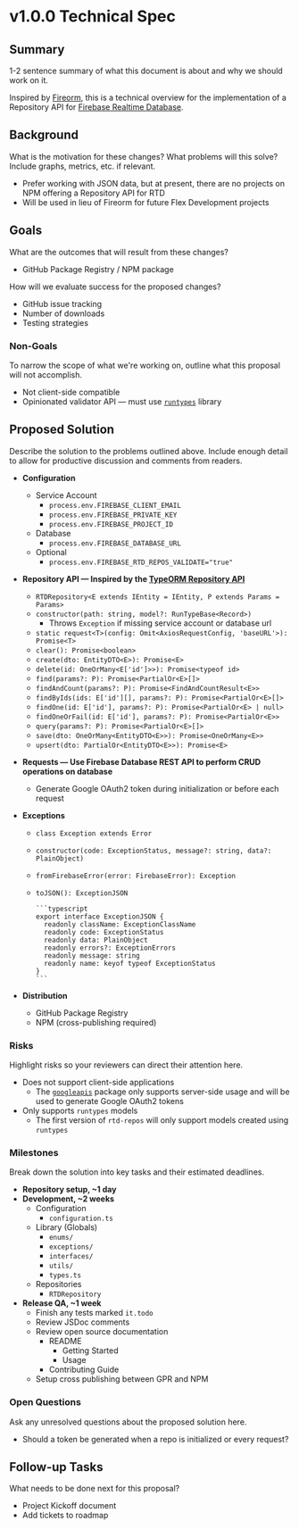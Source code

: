 # v1.0.0 Technical Spec

## Summary

1-2 sentence summary of what this document is about and why we should work on
it.

Inspired by [Fireorm](https://github.com/wovalle/fireorm), this is a technical
overview for the implementation of a Repository API for
[Firebase Realtime Database](https://firebase.google.com/docs/database).

## Background

What is the motivation for these changes? What problems will this solve? Include
graphs, metrics, etc. if relevant.

- Prefer working with JSON data, but at present, there are no projects on NPM
  offering a Repository API for RTD
- Will be used in lieu of Fireorm for future Flex Development projects

## Goals

What are the outcomes that will result from these changes?

- GitHub Package Registry / NPM package

How will we evaluate success for the proposed changes?

- GitHub issue tracking
- Number of downloads
- Testing strategies

### Non-Goals

To narrow the scope of what we're working on, outline what this proposal will
not accomplish.

- Not client-side compatible
- Opinionated validator API — must use
  [`runtypes`](https://github.com/pelotom/runtypes) library

## Proposed Solution

Describe the solution to the problems outlined above. Include enough detail to
allow for productive discussion and comments from readers.

- **Configuration**
  - Service Account
    - `process.env.FIREBASE_CLIENT_EMAIL`
    - `process.env.FIREBASE_PRIVATE_KEY`
    - `process.env.FIREBASE_PROJECT_ID`
  - Database
    - `process.env.FIREBASE_DATABASE_URL`
  - Optional
    - `process.env.FIREBASE_RTD_REPOS_VALIDATE="true"`
- **Repository API — Inspired by the
  [TypeORM Repository API](https://github.com/typeorm/typeorm/blob/master/docs/repository-api.md)**
  - `RTDRepository<E extends IEntity = IEntity, P extends Params = Params>`
  - `constructor(path: string, model?: RunTypeBase<Record>)`
    - Throws `Exception` if missing service account or database url
  - `static request<T>(config: Omit<AxiosRequestConfig, 'baseURL'>): Promise<T>`
  - `clear(): Promise<boolean>`
  - `create(dto: EntityDTO<E>): Promise<E>`
  - `delete(id: OneOrMany<E['id']>>): Promise<typeof id>`
  - `find(params?: P): Promise<PartialOr<E>[]>`
  - `findAndCount(params?: P): Promise<FindAndCountResult<E>>`
  - `findByIds(ids: E['id'][], params?: P): Promise<PartialOr<E>[]>`
  - `findOne(id: E['id'], params?: P): Promise<PartialOr<E> | null>`
  - `findOneOrFail(id: E['id'], params?: P): Promise<PartialOr<E>>`
  - `query(params?: P): Promise<PartialOr<E>[]>`
  - `save(dto: OneOrMany<EntityDTO<E>>): Promise<OneOrMany<E>>`
  - `upsert(dto: PartialOr<EntityDTO<E>>): Promise<E>`
- **Requests — Use Firebase Database REST API to perform CRUD operations on
  database**
  - Generate Google OAuth2 token during initialization or before each request
- **Exceptions**

  - `class Exception extends Error`
  - `constructor(code: ExceptionStatus, message?: string, data?: PlainObject)`
  - `fromFirebaseError(error: FirebaseError): Exception`
  - `toJSON(): ExceptionJSON`

        ```typescript
        export interface ExceptionJSON {
          readonly className: ExceptionClassName
          readonly code: ExceptionStatus
          readonly data: PlainObject
          readonly errors?: ExceptionErrors
          readonly message: string
          readonly name: keyof typeof ExceptionStatus
        }
        ```

- **Distribution**
  - GitHub Package Registry
  - NPM (cross-publishing required)

### Risks

Highlight risks so your reviewers can direct their attention here.

- Does not support client-side applications
  - The [`googleapis`](https://github.com/googleapis/google-api-nodejs-client)
    package only supports server-side usage and will be used to generate Google
    OAuth2 tokens
- Only supports `runtypes` models
  - The first version of `rtd-repos` will only support models created using
    `runtypes`

### Milestones

Break down the solution into key tasks and their estimated deadlines.

- **Repository setup, ~1 day**
- **Development, ~2 weeks**
  - Configuration
    - `configuration.ts`
  - Library (Globals)
    - `enums/`
    - `exceptions/`
    - `interfaces/`
    - `utils/`
    - `types.ts`
  - Repositories
    - `RTDRepository`
- **Release QA, ~1 week**
  - Finish any tests marked `it.todo`
  - Review JSDoc comments
  - Review open source documentation
    - README
      - Getting Started
      - Usage
    - Contributing Guide
  - Setup cross publishing between GPR and NPM

### Open Questions

Ask any unresolved questions about the proposed solution here.

- Should a token be generated when a repo is initialized or every request?

## Follow-up Tasks

What needs to be done next for this proposal?

- Project Kickoff document
- Add tickets to roadmap

